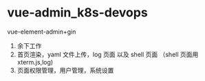 # vue-admin_k8s-devops
 vue-element-admin+gin



1. 余下工作
2. 首页渲染，yaml 文件上传，log 页面 以及 shell 页面 （shell 页面用 xterm.js,log)
3. 页面权限管理，用户管理，系统设置
